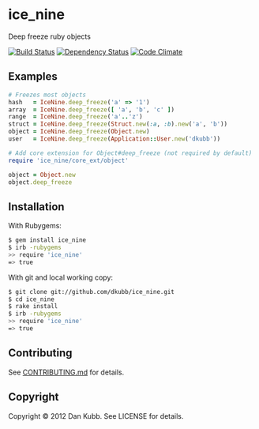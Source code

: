 ice_nine
========

Deep freeze ruby objects

[![Build Status](https://secure.travis-ci.org/dkubb/ice_nine.png)](https://travis-ci.org/dkubb/ice_nine)
[![Dependency Status](https://gemnasium.com/dkubb/ice_nine.png)](https://gemnasium.com/dkubb/ice_nine)
[![Code Climate](https://codeclimate.com/badge.png)](https://codeclimate.com/github/dkubb/ice_nine)

Examples
--------

```ruby
# Freezes most objects
hash   = IceNine.deep_freeze('a' => '1')
array  = IceNine.deep_freeze([ 'a', 'b', 'c' ])
range  = IceNine.deep_freeze('a'..'z')
struct = IceNine.deep_freeze(Struct.new(:a, :b).new('a', 'b'))
object = IceNine.deep_freeze(Object.new)
user   = IceNine.deep_freeze(Application::User.new('dkubb'))

# Add core extension for Object#deep_freeze (not required by default)
require 'ice_nine/core_ext/object'

object = Object.new
object.deep_freeze
```

Installation
------------

With Rubygems:

```bash
$ gem install ice_nine
$ irb -rubygems
>> require 'ice_nine'
=> true
```

With git and local working copy:

```bash
$ git clone git://github.com/dkubb/ice_nine.git
$ cd ice_nine
$ rake install
$ irb -rubygems
>> require 'ice_nine'
=> true
```

Contributing
------------

See [CONTRIBUTING.md](CONTRIBUTING.md) for details.

Copyright
---------

Copyright &copy; 2012 Dan Kubb. See LICENSE for details.
